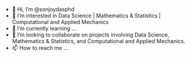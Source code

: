- 👋 Hi, I’m @sonjoydasphd
- 👀 I’m interested in Data Science | Mathematics & Statistics | Computational and Applied Mechanics
- 🌱 I’m currently learning ...
- 💞️ I’m looking to collaborate on projects involving Data Science, Mathematics & Statistics, and Computational and Applied Mechanics.
- 📫 How to reach me ...

<!---
sonjoydasphd/sonjoydasphd is a ✨ special ✨ repository because its `README.md` (this file) appears on your GitHub profile.
You can click the Preview link to take a look at your changes.
--->
